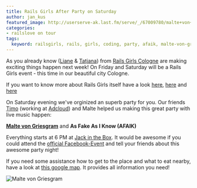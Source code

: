 ```yaml
---
title: Rails Girls After Party on Saturday
author: jan_kus
featured_image: http://userserve-ak.last.fm/serve/_/67009780/malte+von+griesgram+MvG_Hafen_2.jpg
categories:
- railslove on tour
tags:
  keyword: railsgirls, rails, girls, coding, party, afaik, malte-von-griesgram
---
```


As you already know ([Liane](http://railslove.com/liane_thoennes) & [Tatjana](http://railslove.com/tatjana_lajendaecker)) from [Rails Girls Cologne](http://railsgirls.com/cologne) are making exciting things happen next week! On Friday and Saturday will be a Rails Girls event - this time in our beautiful city Cologne.

If you want to know more about Rails Girls itself have a look [here](http://railslove.com/blog/2012/04/19/getting-started-with-tech-at-rails-girls-berlin/), [here](http://railslove.com/blog/2012/06/21/rails-girls-cologne-crazy-applications-opened-24-hours-ago-and-already-more-than-30-great-interesting-ladies-applied) and [here](http://railsgirls.com/)

On Saturday evening we've orginized an superb party for you. Our friends [Timo](https://twitter.com/teemow) (working at [Adcloud](http://adcloud.com)) and Malte helped us making this great party with live music happen:

**[Malte von Griesgram](http://griesgram.com/)** and 
**As Fake As I Know (AFAIK)**

Everything starts at 6 PM at [Jack in the Box](http://www.koelnerbox.de/). It would be awesome if you could attend the [official Facebook-Event](https://www.facebook.com/events/105384209619006/) and tell your friends about this awesome party night!

If you need some assistance how to get to the place and what to eat nearby, have a look at [this google map](http://goo.gl/maps/0dEtX). It provides all information you need!

![Malte von Griesgram](https://fbcdn-profile-a.akamaihd.net/hprofile-ak-ash4/188047_105384209619006_1596373039_n.jpg)